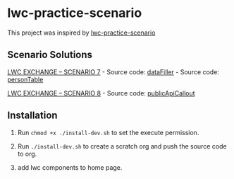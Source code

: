 # lwc-practice-scenario

This project was inspired by [lwc-practice-scenario](https://salesforcediaries.com/category/lwc-practice-scenarios/)

## Scenario Solutions

[LWC EXCHANGE – SCENARIO 7](https://salesforcediaries.com/2022/10/21/lwc-exchange-scenario-7/)
    - Source code: [dataFiller](https://github.com/dyncan/lwc-scenarios/tree/main/force-app/main/default/lwc/dataFiller)
    - Source code: [personTable](https://github.com/dyncan/lwc-scenarios/tree/main/force-app/main/default/lwc/personTable)
  
[LWC EXCHANGE – SCENARIO 8](https://salesforcediaries.com/2023/04/16/lwc-exchange-scenario-8/)
    - Source code: [publicApiCallout](https://github.com/dyncan/lwc-scenarios/tree/main/force-app/main/default/lwc/publicApiCallout)
  
## Installation

1. Run `chmod +x ./install-dev.sh` to set the execute permission.

2. Run `./install-dev.sh` to create a scratch org and push the source code to org.

3. add lwc components to home page.